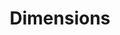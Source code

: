 ---
layout: default
bigquery: https://console.cloud.google.com/bigquery?p=covid-19-dimensions-ai&page=table&d=data&t=publications
contributors: Digital Science, https://www.digital-science.com/
cost: Free for personal, non-commercial use.
description: Dimensions contains more than 100 million publications, ranging from
  articles published in scholarly journals, books and book chapters, to preprints
  and conference proceedings. All publications are contextualized with linked data
  sets, funding, publications, patents, clinical trials, and policy documents. You
  can also view associated categories, funders, institutions, and researcher profiles.
documentation: https://docs.dimensions.ai/bigquery/index.html
last_edit: 04/08/2022, 23:44:48
location: https://www.dimensions.ai/products/free/
maintained_by: Digital Science, https://www.digital-science.com/
schema_fields:
- funder_org_state_codes
- legal_status
- funding_gbp
- original_assignee_countries
- altmetrics
- date_inserted
- eisbn
- repository_url
- grant_number
- category_icrp_cso
- funding_amount
- acronym
- open_access_categories
- category_icrp_ct
- funding_currency
- original_assignee_orgs
- concepts
- status
- granted_year
- type
- book_series_title
- current_assignee_orgs
- id
- gender
- labels
- abstract
- inventor_names
- research_org_state_names
- expiration_year
- mesh_headings
- book_title
- phase
- funding_aud
- filing_year
- resulting_publication_doi
- funding_usd
- categories
- repository_id
- category_hra
- research_org_cities
- editors
- assignee_countries
- proceedings_title
- associated_publication_arxiv_id
- isbn
- clinical_trial_ids
- funder_orgs
- category_bra
- conditions
- original_abstract
- funding_cad
- category_sdg
- foa_number
- embargo_date
- ipcr
- family_count
- supporting_grant_ids
- cited_by_ids
- date_modified
- relationships
- funder_countries
- priority_date
- funding_jpy
- start_year
- family_members_ids
- parent_id
- date
- original_assignee
- associated_publication_id
- funding_details
- jurisdiction
- name
- resulting_publication_ids
- date_online
- pmcid
- filing_status
- research_orgs
- date_imported_gbq
- publication_year
- publication_ids
- researcher_ids
- interventions
- links
- category_hrcs_rac
- end_year
- associated_publication_pmid
- citations
- open_access_categories_v2
- language
- pmid
- journal
- end_date
- metrics
- category_hrcs_hc
- funder_org_countries
- types
- address
- category_rcdc
- email_address
- current_assignee_countries
- category_for
- associated_grant_ids
- brief_title
- created_date
- authors
- external_ids
- associated_publication_doi
- research_org_state_codes
- family_id
- filing_date
- funding_eur
- expiration_date
- mesh_terms
- cpc
- funding_cny
- license
- priority_year
- funder_org_cities
- aliases
- application_number
- original_title
- research_org_countries
- arxiv_id
- date_print
- acronyms
- issue
- publisher
- subtitles
- description
- funder_org
- assignee_orgs
- granted_date
- reference_ids
- patent_ids
- organisation_details
- acknowledgements
- legal_events
- conference
- source_id
- citation_string
- wikipedia_url
- citations_count
- investigators
- start_date
- active_years
- established
- pages
- current_assignee
- doi
- journal_lists
- title
- research_org_city_names
- kind
- funding_nzd
- volume
- repository_name
- research_org_country_names
- year
- funder_org_acronyms
- date_normal
- publication_date
- registry
- funding_chf
- linkout
- category_uoa
shortname: dimensions
tags:
- scholarly literature
- patents
- funding
- clinical trials
- academic profiles
terms_of_use: 'Use of both the Dimensions COVID-19 dataset and full Dimensions dataset
  are subject to the Dimensions Terms of use: https://www.dimensions.ai/policies-terms-legal '
title: Dimensions
uuid: dcff88bd-fe6b-4fdb-8159-809bf9d7bc1c
---